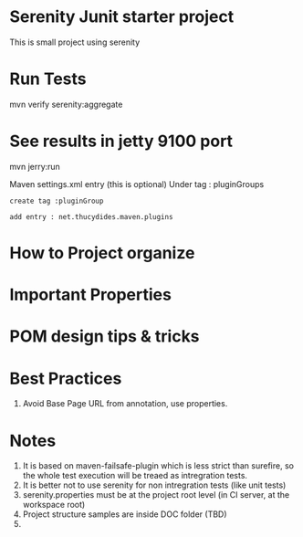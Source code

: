 # Serenity Junit starter project
This is small project using serenity 

# Run Tests 
mvn verify serenity:aggregate


# See results in jetty 9100 port

mvn jerry:run 


Maven settings.xml entry (this is optional) 
Under tag : pluginGroups 

    create tag :pluginGroup
    
    add entry : net.thucydides.maven.plugins

# How to Project organize 

# Important Properties 

# POM design tips & tricks

# Best Practices
1. Avoid Base Page URL from annotation, use properties. 


# Notes
1. It is based on maven-failsafe-plugin which is less strict than surefire, so the whole test execution will be treaed as intregration tests. 
2. It is better not to use serenity for non intregration tests (like unit tests)
3. serenity.properties must be at the project root level (in CI server, at the workspace root)
4. Project structure samples are inside DOC folder (TBD)
5.   